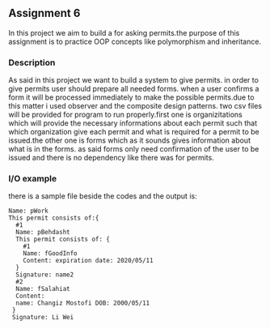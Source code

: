 ## Assignment 6
In this project we aim to build a for asking permits.the purpose of this assignment is to practice OOP concepts like polymorphism and inheritance.
### Description
As said in this project we want to build a system to give permits. in order to give permits user should prepare all needed forms. when a user confirms a form it will be processed immediately to make the possible permits.due to this matter i used observer and the composite design patterns. two csv files will be provided for program to run properly.first one is organizitations which will provide the necessary informations about each permit such that which organization give each permit and what is required for a permit to be issued.the other one is forms which as it sounds gives information about what is in the forms. as said forms only need confirmation of the user to be issued and there is no dependency like there was for permits. 
### I/O example
there is a sample file beside the codes and the output is:

```
Name: pWork  
This permit consists of:{
  #1
  Name: pBehdasht 
  This permit consists of: {
    #1
    Name: fGoodInfo
    Content: expiration date: 2020/05/11
  }
  Signature: name2
  #2
  Name: fSalahiat
  Content:
  name: Changiz Mostofi DOB: 2000/05/11
 }
 Signature: Li Wei
 ```
